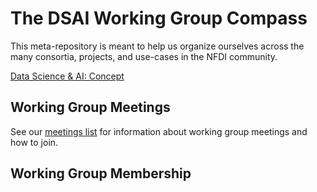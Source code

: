 # The DSAI Working Group Compass
This meta-repository is meant to help us organize ourselves across the many consortia, projects, and use-cases in the NFDI community.



[Data Science & AI: Concept](https://zenodo.org/record/6498197#.ZBHliC8w2Lc)



## Working Group Meetings

See our [meetings list](https://github.com/DSAI-WG/team-compass/labels/meeting) for information about working group meetings and how to join.




## Working Group Membership


